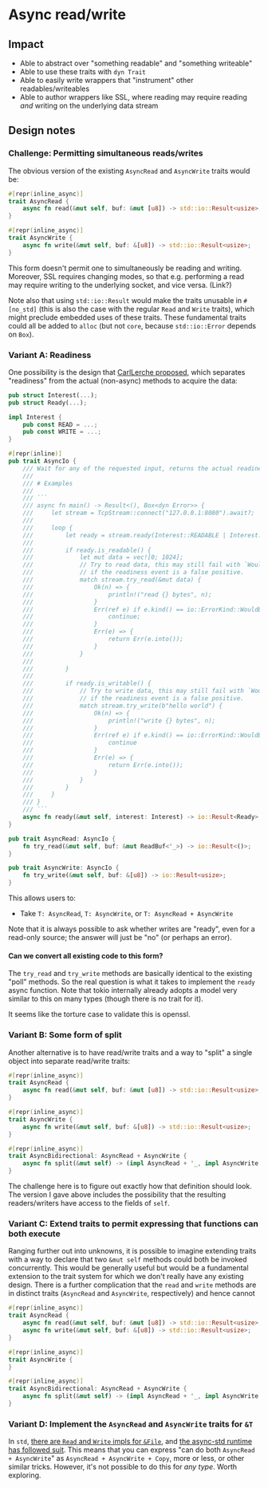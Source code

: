 # Async read/write

## Impact

* Able to abstract over "something readable" and "something writeable"
* Able to use these traits with `dyn Trait`
* Able to easily write wrappers that "instrument" other readables/writeables
* Able to author wrappers like SSL, where reading may require reading *and* writing on the underlying data stream

## Design notes

### Challenge: Permitting simultaneous reads/writes

The obvious version of the existing `AsyncRead` and `AsyncWrite` traits would be:

```rust
#[repr(inline_async)]
trait AsyncRead {
    async fn read(&mut self, buf: &mut [u8]) -> std::io::Result<usize>;
}

#[repr(inline_async)]
trait AsyncWrite {
    async fn write(&mut self, buf: &[u8]) -> std::io::Result<usize>;
}
```

This form doesn't permit one to simultaneously be reading and writing. Moreover, SSL requires changing modes, so that e.g. performing a read may require writing to the underlying socket, and vice versa. (Link?)

Note also that using `std::io::Result` would make the traits unusable in `#[no_std]` (this is also the case with the regular `Read` and `Write` traits), which might preclude embedded uses of these traits. These fundamental traits could all be added to `alloc` (but not `core`, because `std::io::Error` depends on `Box`).

### Variant A: Readiness

One possibility is the design that [CarlLerche proposed](https://gist.github.com/carllerche/5d7037bd55dac1cb72891529a4ff1540), which separates "readiness" from the actual (non-async) methods to acquire the data:

````rust
pub struct Interest(...);
pub struct Ready(...);

impl Interest {
    pub const READ = ...;
    pub const WRITE = ...;
}

#[repr(inline)]
pub trait AsyncIo {
    /// Wait for any of the requested input, returns the actual readiness.
    ///
    /// # Examples
    ///
    /// ```
    /// async fn main() -> Result<(), Box<dyn Error>> {
    ///     let stream = TcpStream::connect("127.0.0.1:8080").await?;
    ///
    ///     loop {
    ///         let ready = stream.ready(Interest::READABLE | Interest::WRITABLE).await?;
    ///
    ///         if ready.is_readable() {
    ///             let mut data = vec![0; 1024];
    ///             // Try to read data, this may still fail with `WouldBlock`
    ///             // if the readiness event is a false positive.
    ///             match stream.try_read(&mut data) {
    ///                 Ok(n) => {
    ///                     println!("read {} bytes", n);
    ///                 }
    ///                 Err(ref e) if e.kind() == io::ErrorKind::WouldBlock => {
    ///                     continue;
    ///                 }
    ///                 Err(e) => {
    ///                     return Err(e.into());
    ///                 }
    ///             }
    ///
    ///         }
    ///
    ///         if ready.is_writable() {
    ///             // Try to write data, this may still fail with `WouldBlock`
    ///             // if the readiness event is a false positive.
    ///             match stream.try_write(b"hello world") {
    ///                 Ok(n) => {
    ///                     println!("write {} bytes", n);
    ///                 }
    ///                 Err(ref e) if e.kind() == io::ErrorKind::WouldBlock => {
    ///                     continue
    ///                 }
    ///                 Err(e) => {
    ///                     return Err(e.into());
    ///                 }
    ///             }
    ///         }
    ///     }
    /// }
    /// ```
    async fn ready(&mut self, interest: Interest) -> io::Result<Ready>;
}

pub trait AsyncRead: AsyncIo {
    fn try_read(&mut self, buf: &mut ReadBuf<'_>) -> io::Result<()>;
}

pub trait AsyncWrite: AsyncIo {
    fn try_write(&mut self, buf: &[u8]) -> io::Result<usize>;
}
````

This allows users to:

- Take `T: AsyncRead`, `T: AsyncWrite`, or `T: AsyncRead + AsyncWrite`

Note that it is always possible to ask whether writes are "ready", even for a read-only source; the answer will just be "no" (or perhaps an error).

#### Can we convert all existing code to this form?

The `try_read` and `try_write` methods are basically identical to the existing "poll" methods. So the real question is what it takes to implement the `ready` async function. Note that tokio internally already adopts a model very similar to this on many types (though there is no trait for it).

It seems like the torture case to validate this is openssl.

### Variant B: Some form of split

Another alternative is to have read/write traits and a way to "split" a single object into separate read/write traits:

```rust
#[repr(inline_async)]
trait AsyncRead {
    async fn read(&mut self, buf: &mut [u8]) -> std::io::Result<usize>;
}

#[repr(inline_async)]
trait AsyncWrite {
    async fn write(&mut self, buf: &[u8]) -> std::io::Result<usize>;
}

#[repr(inline_async)]
trait AsyncBidirectional: AsyncRead + AsyncWrite {
    async fn split(&mut self) -> (impl AsyncRead + '_, impl AsyncWrite + '_)
}
```

The challenge here is to figure out exactly how that definition should look. The version I gave above includes the possibility that the resulting readers/writers have access to the fields of `self`.

### Variant C: Extend traits to permit expressing that functions can both execute

Ranging further out into unknowns, it is possible to imagine extending traits with a way to declare that two `&mut self` methods could both be invoked concurrently. This would be generally useful but would be a fundamental extension to the trait system for which we don't really have any existing design. There is a further complication that the `read` and `write` methods are in distinct traits (`AsyncRead` and `AsyncWrite`, respectively) and hence cannot

```rust
#[repr(inline_async)]
trait AsyncRead {
    async fn read(&mut self, buf: &mut [u8]) -> std::io::Result<usize>;
    async fn write(&mut self, buf: &[u8]) -> std::io::Result<usize>;
}

#[repr(inline_async)]
trait AsyncWrite {
}

#[repr(inline_async)]
trait AsyncBidirectional: AsyncRead + AsyncWrite {
    async fn split(&mut self) -> (impl AsyncRead + '_, impl AsyncWrite + '_)
}
```

### Variant D: Implement the `AsyncRead` and `AsyncWrite` traits for `&T`

In `std`, [there are `Read` and `Write` impls for `&File`](https://doc.rust-lang.org/std/fs/struct.File.html#impl-Read-1), and [the async-std runtime has followed suit](https://docs.rs/async-std/1.9.0/async_std/fs/struct.File.html#impl-Read-1). This means that you can express "can do both `AsyncRead + AsyncWrite`" as `AsyncRead + AsyncWrite + Copy`, more or less, or other similar tricks. However, it's not possible to do this for _any type_. Worth exploring.
